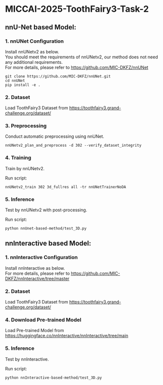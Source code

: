 # MICCAI-2025-ToothFairy3-Task-2

## nnU-Net based Model:
### 1. nnUNet Configuration
Install nnUNetv2 as below.  
You should meet the requirements of nnUNetv2, our method does not need any additional requirements.  
For more details, please refer to https://github.com/MIC-DKFZ/nnUNet  

```
git clone https://github.com/MIC-DKFZ/nnUNet.git
cd nnUNet
pip install -e .
```
### 2. Dataset

Load ToothFairy3 Dataset from https://toothfairy3.grand-challenge.org/dataset/

### 3. Preprocessing

Conduct automatic preprocessing using nnUNet.

```
nnUNetv2_plan_and_preprocess -d 302 --verify_dataset_integrity
```


### 4. Training

Train by nnUNetv2. 

Run script:

```
nnUNetv2_train 302 3d_fullres all -tr nnUNetTrainerNoDA
```


### 5. Inference

Test by nnUNetv2 with post-processing. 

Run script:

```
python nnUnet-based-method/test_3D.py
```

## nnInteractive based Model:
### 1. nnInteractive Configuration
Install nnInteractive as below.  
For more details, please refer to https://github.com/MIC-DKFZ/nnInteractive/tree/master  

### 2. Dataset

Load ToothFairy3 Dataset from https://toothfairy3.grand-challenge.org/dataset/

### 4. Download Pre-trained Model

Load  Pre-trained Model from https://huggingface.co/nnInteractive/nnInteractive/tree/main

### 5. Inference

Test by nnInteractive. 

Run script:

```
python nnInteractive-based-method/test_3D.py
```


